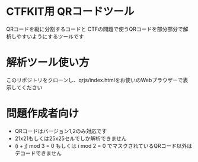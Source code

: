 # CTFKIT用 QRコードツール
QRコードを縦に分割するコードと
CTFの問題で使うQRコードを部分部分で解析しやすいようにするツールです

# 解析ツール使い方
このリポジトリをクローンし、qrjs/index.htmlをお使いのWebブラウザーで表示してください

# 問題作成者向け
- QRコードはバージョン1,2のみ対応です
- 21x21もしくは25x25セルでしか解析できません
- (i + j) mod 3 = 0 もしくは i mod 2 = 0 でマスクされているQRコード以外はデコードできません 

